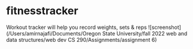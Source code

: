 # fitnesstracker
Workout tracker will help you record weights, sets &amp; reps
![screenshot](/Users/amirnajafi/Documents/Oregon State University/fall 2022 web and data structures/web dev CS 290/Assignments/assignment 6)
